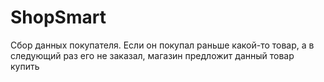# ShopSmart
Сбор данных покупателя. Если он покупал раньше какой-то товар, а в следующий раз его не заказал, магазин предложит данный товар купить
